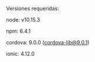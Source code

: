 Versiones requeridas:

node: v10.15.3

npm: 6.4.1

cordova: 9.0.0 (cordova-lib@9.0.1)

ionic: 4.12.0

